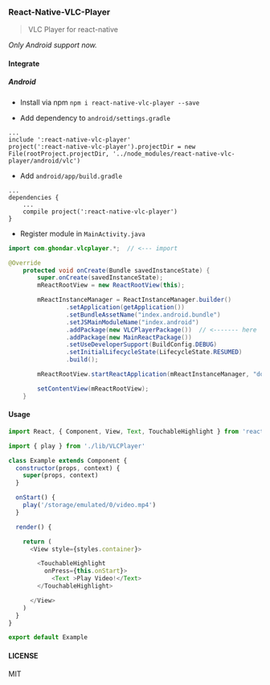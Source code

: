 ### React-Native-VLC-Player

> VLC Player for react-native

*Only Android support now.*

#### Integrate

##### Android

* Install via npm
`npm i react-native-vlc-player --save`

* Add dependency to `android/settings.gradle`
```
...
include ':react-native-vlc-player'
project(':react-native-vlc-player').projectDir = new File(rootProject.projectDir, '../node_modules/react-native-vlc-player/android/vlc')
```

* Add `android/app/build.gradle`
```
...
dependencies {
    ...
    compile project(':react-native-vlc-player')
}
```
* Register module in `MainActivity.java`
```Java
import com.ghondar.vlcplayer.*;  // <--- import

@Override
    protected void onCreate(Bundle savedInstanceState) {
        super.onCreate(savedInstanceState);
        mReactRootView = new ReactRootView(this);

        mReactInstanceManager = ReactInstanceManager.builder()
                .setApplication(getApplication())
                .setBundleAssetName("index.android.bundle")
                .setJSMainModuleName("index.android")
                .addPackage(new VLCPlayerPackage())  // <------- here
                .addPackage(new MainReactPackage())
                .setUseDeveloperSupport(BuildConfig.DEBUG)
                .setInitialLifecycleState(LifecycleState.RESUMED)
                .build();

        mReactRootView.startReactApplication(mReactInstanceManager, "doubanbook", null);

        setContentView(mReactRootView);
    }
```

#### Usage

```Javascript
import React, { Component, View, Text, TouchableHighlight } from 'react-native'

import { play } from './lib/VLCPlayer'

class Example extends Component {
  constructor(props, context) {
    super(props, context)
  }

  onStart() {
    play('/storage/emulated/0/video.mp4')
  }

  render() {

    return (
      <View style={styles.container}>

        <TouchableHighlight
          onPress={this.onStart}>
            <Text >Play Video!</Text>
        </TouchableHighlight>

      </View>
    )
  }
}

export default Example

```

#### LICENSE
MIT
